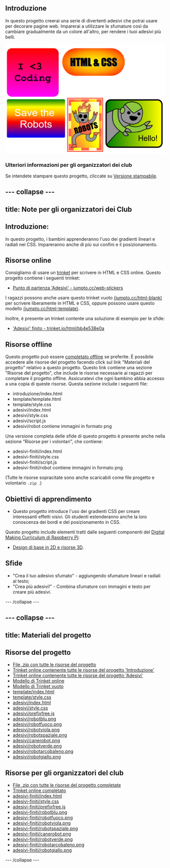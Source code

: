 ## Introduzione

In questo progetto creerai una serie di divertenti adesivi che potrai usare per decorare pagine web. Imparerai a utilizzare le sfumature così da cambiare gradualmente da un colore all'altro, per rendere i tuoi adesivi più belli.

![foto della schermata](images/stickers-finished.png)

### Ulteriori informazioni per gli organizzatori dei club

Se intendete stampare questo progetto, cliccate su [Versione stampabile](https://projects.raspberrypi.org/en/projects/stickers/print).

## \--- collapse \---

## title: Note per gli organizzatori dei Club

## Introduzione:

In questo progetto, i bambini apprenderanno l'uso dei gradienti lineari e radiali nei CSS. Impareranno anche di più sui confini e il posizionamento.

## Risorse online

Consigliamo di usare un [trinket](https://trinket.io/) per scrivere in HTML e CSS online. Questo progetto contiene i seguenti trinket:

* [Punto di partenza 'Adesivi' - jumpto.cc/web-stickers](http://jumpto.cc/web-stickers)

I ragazzi possono anche usare questo trinket vuoto [(jumpto.cc/html-blank)](http://jumpto.cc/html-blank) per scrivere liberamente in HTML e CSS, oppure possono usare questo modello [(jumpto.cc/html-template)](http://jumpto.cc/html-template).

Inoltre, è presente un trinket contente una soluzione di esempio per le sfide:

* ['Adesivi' finito - trinket.io/html/bb4e538e0a](https://trinket.io/html/bb4e538e0a)

## Risorse offline

Questo progetto può essere [completato offline](https://www.codeclubprojects.org/en-GB/resources/webdev-working-offline/) se preferite. È possibile accedere alle risorse del progetto facendo click sul link "Materiali del progetto" relativo a questo progetto. Questo link contiene una sezione "Risorse del progetto", che include le risorse necessarie ai ragazzi per completare il progetto offline. Assicuratevi che ogni bambino abbia accesso a una copia di queste risorse. Questa sezione include i seguenti file:

* introduzione/index.html
* template/template.html
* template/style.css
* adesivi/index.html
* adesivi/style.css
* adesivi/script.js
* adesivi/robot contiene immagini in formato png

Una versione completa delle sfide di questo progetto è presente anche nella sezione “Risorse per i volontari”, che contiene:

* adesivi-finiti/index.html
* adesivi-finiti/style.css
* adesivi-finiti/script.js
* adesivi-finiti/robot contiene immagini in formato png

(Tutte le risorse sopracitate sono anche scaricabili come file progetto e volontario `.zip `.)

## Obiettivi di apprendimento

* Questo progetto introduce l'uso dei gradienti CSS per creare interessanti effetti visivi. Gli studenti estenderanno anche la loro conoscenza dei bordi e del posizionamento in CSS. 

Questo progetto include elementi tratti dalle seguenti componenti del [Digital Making Curriculum di Raspberry Pi](http://rpf.io/curriculum):

* [Design di base in 2D e risorse 3D](https://www.raspberrypi.org/curriculum/design/creator).

## Sfide

* "Crea il tuo adesivo sfumato" - aggiungendo sfumature lineari e radiali al testo;
* "Crea più adesivi!" - Combina sfumature con immagini e testo per creare più adesivi.

\--- /collapse \---

## \--- collapse \---

## title: Materiali del progetto

## Risorse del progetto

* [File .zip con tutte le risorse del progetto](http://rpf.io/p/en/stickers-go)
* [Trinket online contenente tutte le risorse del progetto 'Introduzione'](http://jumpto.cc/web-intro)
* [Trinket online contenente tutte le risorse del progetto 'Adesivi'](http://jumpto.cc/web-stickers)
* [Modello di Trinket online](http://jumpto.cc/trinket-template)
* [Modello di Trinket vuoto](http://jumpto.cc/trinket-blank)
* [template/index.html](resources/template-index.html)
* [template/style.css](resources/template-style.css)
* [adesivi/index.html](resources/stickers-index.html)
* [adesivi/style.css](resources/stickers-style.css)
* [adesivi/prefixfree.js](resources/stickers-prefixfree.js)
* [adesivi/robotblu.png](resources/stickers-bluerobot.png)
* [adesivi/robotfuoco.png](resources/stickers-firerobot.png)
* [adesivi/robotviola.png](resources/stickers-purplerobot.png)
* [adesivi/robotspaziale.png](resources/stickers-spacerobot.png)
* [adesivi/canerobot.png](resources/stickers-dogrobot.png)
* [adesivi/robotverde.png](resources/stickers-greenrobot.png)
* [adesivi/robotarcobaleno.png](resources/stickers-rainbowrobot.png)
* [adesivi/robotgiallo.png](resources/stickers-yellowrobot.png)

## Risorse per gli organizzatori del club

* [File .zip con tutte le risorse del progetto completate](http://rpf.io/p/en/stickers-go)
* [Trinket online completato](https://trinket.io/html/bb4e538e0a)
* [adesivi-finiti/index.html](resources/stickers-finished-index.html)
* [adesivi-finiti/style.css](resources/stickers-finished-style.css)
* [adesivi-finiti/prefixfree.js](resources/stickers-finished-prefixfree.js)
* [adesivi-finiti/robotblu.png](resources/stickers-finished-bluerobot.png)
* [adesivi-finiti/robotfuoco.png](resources/stickers-finished-firerobot.png)
* [adesivi-finiti/robotviola.png](resources/stickers-finished-purplerobot.png)
* [adesivi-finiti/robotspaziale.png](resources/stickers-finished-spacerobot.png)
* [adesivi-finiti/canerobot.png](resources/stickers-finished-dogrobot.png)
* [adesivi-finiti/robotverde.png](resources/stickers-finished-greenrobot.png)
* [adesivi-finiti/robotarcobaleno.png](resources/stickers-finished-rainbowrobot.png)
* [adesivi-finiti/robotgiallo.png](resources/stickers-finished-yellowrobot.png)

\--- /collapse \---